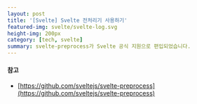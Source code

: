 ```yaml
---
layout: post
title: '[Svelte] Svelte 전처리기 사용하기'
featured-img: svelte/svelte-log.svg
height-img: 200px
category: [tech, svelte]
summary: svelte-preprocess가 Svelte 공식 지원으로 편입되었습니다.
---
```


#### 참고
- [https://github.com/sveltejs/svelte-preprocess](https://github.com/sveltejs/svelte-preprocess)